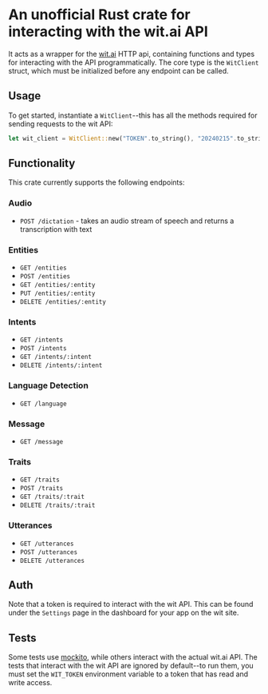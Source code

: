 # An unofficial Rust crate for interacting with the wit.ai API

It acts as a wrapper for the [wit.ai](https://wit.ai/) HTTP api, containing functions and types for interacting with the API programmatically. The core type is the `WitClient` struct, which must be initialized before any endpoint can be called.

## Usage

To get started, instantiate a `WitClient`--this has all the methods required for sending requests to the wit API:
```rust
let wit_client = WitClient::new("TOKEN".to_string(), "20240215".to_string());
```

## Functionality

This crate currently supports the following endpoints:

### Audio
- `POST /dictation` - takes an audio stream of speech and returns a transcription with text

### Entities
- `GET /entities`
- `POST /entities`
- `GET /entities/:entity`
- `PUT /entities/:entity`
- `DELETE /entities/:entity`

### Intents
- `GET /intents`
- `POST /intents`
- `GET /intents/:intent`
- `DELETE /intents/:intent`

### Language Detection
- `GET /language`

### Message
- `GET /message`

### Traits
- `GET /traits`
- `POST /traits`
- `GET /traits/:trait`
- `DELETE /traits/:trait`

### Utterances
- `GET /utterances`
- `POST /utterances`
- `DELETE /utterances`

## Auth

Note that a token is required to interact with the wit API. This can be found under the `Settings` page in the dashboard for your app on the wit site.

## Tests

Some tests use [mockito](https://crates.io/crates/mockito), while others interact with the actual wit.ai API. The tests that interact with the wit API are ignored by default--to run them, you must set the `WIT_TOKEN` environment variable to a token that has read and write access.